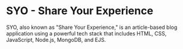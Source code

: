 # SYO - **Share Your Experience**
SYO, also known as "Share Your Experience," is an article-based blog application using a powerful tech stack that includes HTML, CSS, JavaScript, Node.js, MongoDB, and EJS.
